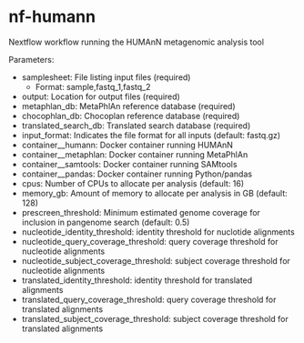 # nf-humann
Nextflow workflow running the HUMAnN metagenomic analysis tool

Parameters:

- samplesheet: File listing input files (required)
  - Format: sample,fastq_1,fastq_2
- output: Location for output files (required)
- metaphlan_db: MetaPhlAn reference database (required)
- chocophlan_db: Chocoplan reference database (required)
- translated_search_db: Translated search database (required)
- input_format: Indicates the file format for all inputs (default: fastq.gz)
- container__humann: Docker container running HUMAnN
- container__metaphlan: Docker container running MetaPhlAn
- container__samtools: Docker container running SAMtools
- container__pandas: Docker container running Python/pandas
- cpus: Number of CPUs to allocate per analysis (default: 16)
- memory_gb: Amount of memory to allocate per analysis in GB (default: 128)
- prescreen_threshold: Minimum estimated genome coverage for inclusion in pangenome search (default: 0.5)
- nucleotide_identity_threshold: identity threshold for nuclotide alignments
- nucleotide_query_coverage_threshold: query coverage threshold for nucleotide alignments
- nucleotide_subject_coverage_threshold: subject coverage threshold for nucleotide alignments
- translated_identity_threshold: identity threshold for translated alignments
- translated_query_coverage_threshold: query coverage threshold for translated alignments
- translated_subject_coverage_threshold: subject coverage threshold for translated alignments